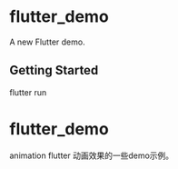 # flutter_demo

A new Flutter demo.

## Getting Started 

flutter run 
# flutter_demo   
animation
flutter 动画效果的一些demo示例。
